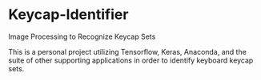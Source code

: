 # Keycap-Identifier
Image Processing to Recognize Keycap Sets

This is a personal project utilizing Tensorflow, Keras, Anaconda, and the suite of other supporting applications in order to identify keyboard keycap sets.

